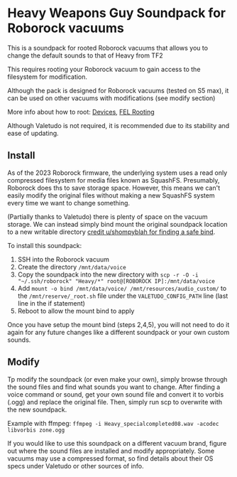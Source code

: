 # Heavy Weapons Guy Soundpack for Roborock vacuums

This is a soundpack for rooted Roborock vacuums that allows you to change the default sounds to that of Heavy from TF2

This requires rooting your Roborock vacuum to gain access to the filesystem for modification.

Although the pack is designed for Roborock vacuums (tested on S5 max), it can be used on other vacuums with modifications (see modify section)

More info about how to root: [Devices]("https://valetudo.cloud/pages/general/supported-robots.html"), [FEL Rooting]("https://valetudo.cloud/pages/installation/roborock.html")

Although Valetudo is not required, it is recommended due to its stability and ease of updating.

## Install

As of the 2023 Roborock firmware, the underlying system uses a read only compressed filesystem for media files known as SquashFS.
Presumably, Roborock does ths to save storage space. However, this means we can't easily modify the original files without making a new SquashFS system every time we want to change something.

(Partially thanks to Valetudo) there is plenty of space on the vacuum storage. We can instead simply bind mount the original soundpack location to a new writable directory [credit u/shompyblah for finding a safe bind]("https://www.reddit.com/r/Roborock/comments/tfl9wd/comment/i0wipfm/?utm_source=share&utm_medium=web2x&context=3").

To install this soundpack:

1. SSH into the Roborock vacuum 
2. Create the directory `/mnt/data/voice`
3. Copy the soundpack into the new directory with `scp -r -O -i "~/.ssh/roborock" "Heavy/*" root@[ROBOROCK IP]:/mnt/data/voice
`
4. Add `mount -o bind /mnt/data/voice/ /mnt/resources/audio_custom/` to the `/mnt/reserve/_root.sh` file under the `VALETUDO_CONFIG_PATH` line (last line in the if statement)
5. Reboot to allow the mount bind to apply

Once you have setup the mount bind (steps 2,4,5), you will not need to do it again for any future changes like a different soundpack or your own custom sounds.

## Modify

Tp modify the soundpack (or even make your own), simply browse through the sound files and find what sounds you want to change. After finding a voice command or sound, get your own sound file and convert it to vorbis (.ogg) and replace the original file.
Then, simply run scp to overwrite with the new soundpack.

Example with ffmpeg: `ffmpeg -i Heavy_specialcompleted08.wav -acodec libvorbis zone.ogg`

If you would like to use this soundpack on a different vacuum brand, figure out where the sound files are installed and modify appropriately. Some vacuums may use a compressed format, so find details about their OS specs under Valetudo or other sources of info.